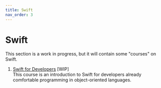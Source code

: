 ```yaml
---
title: Swift
nav_order: 3
---
```


# Swift
This section is a work in progress, but it will contain some "courses" on Swift.

1. [Swift for Developers](swift-for-developers/0-intro.md) [WIP]  
This course is an introduction to Swift for developers already comfortable programming in object-oriented languages.
